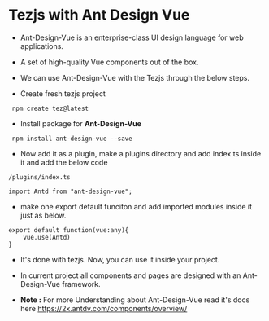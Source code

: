 # Tezjs with Ant Design Vue

- Ant-Design-Vue is an enterprise-class UI design language for web applications.

- A set of high-quality Vue components out of the box.

- We can use Ant-Design-Vue with the Tezjs through the below steps.

- Create fresh tezjs project

```
 npm create tez@latest
```


- Install package for **Ant-Design-Vue**

```
 npm install ant-design-vue --save
```

- Now add it as a plugin, make a plugins directory and add index.ts inside it and add the below code


```
/plugins/index.ts

import Antd from "ant-design-vue"; 
```
- make one export default funciton and add imported modules inside it just as below.

```
export default function(vue:any){
    vue.use(Antd)
}
```

- It's done with tezjs. Now, you can use it inside your project.

- In current project all components and pages are designed with an Ant-Design-Vue framework.

- **Note :** For more Understanding about Ant-Design-Vue read it's docs here https://2x.antdv.com/components/overview/


